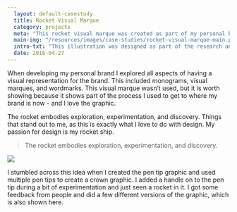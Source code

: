 ```yaml
---
  layout: default-casestudy
  title: Rocket Visual Marque
  category: projects
  meta: "This rocket visual marque was created as part of my personal brand research. I love the simplicity of it and this case study shows how it involved."
  main-img: "/resources/images/case-studies/rocket-visual-marque-main.png"
  intro-txt: "This illustration was designed as part of the research and development of my personal brand."
  date: 2016-04-27
---
```


When developing my personal brand I explored all aspects of having a visual representation for the brand. This included monograms, visual marques, and wordmarks. This visual marque wasn’t used, but it is worth showing because it shows part of the process I used to get to where my brand is now - and I love the graphic.

The rocket embodies exploration, experimentation, and discovery. Things that stand out to me, as this is exactly what I love to do with design. My passion for design is my rocket ship.

> The rocket embodies exploration, experimentation, and discovery.

<div class="img-center">

<img src="{{site.baseurl}}/resources/images/case-studies/rocket-process.png"/>

</div>

I stumbled across this idea when I created the pen tip graphic and used multiple pen tips to create a crown graphic. I added a handle on to the pen tip during a bit of experimentation and just seen a rocket in it. I got some feedback from people and did a few different versions of the graphic, which is also shown here.
